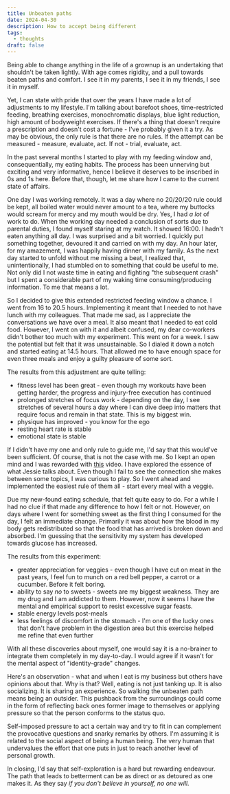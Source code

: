 ```yaml
---
title: Unbeaten paths
date: 2024-04-30
description: How to accept being different
tags:
  - thoughts
draft: false
---
```

Being able to change anything in the life of a grownup is an undertaking that shouldn't be taken lightly. With age comes rigidity, and a pull towards beaten paths and comfort. I see it in my parents, I see it in my friends, I see it in myself. 

Yet, I can state with pride that over the years I have made a lot of adjustments to my lifestyle. I'm talking about barefoot shoes, time-restricted feeding, breathing exercises, monochromatic displays, blue light reduction, high amount of bodyweight exercises. If there's a thing that doesn't require a prescription and doesn't cost a fortune - I've probably given it a try. As may be obvious, the only rule is that there are no rules. If the attempt can be measured - measure, evaluate, act. If not - trial, evaluate, act.

In the past several months I started to play with my feeding window and, consequentially, my eating habits. The process has been unnerving but exciting and very informative, hence I believe it deserves to be inscribed in 0s and 1s here. Before that, though, let me share how I came to the current state of affairs.

One day I was working remotely. It was a day where no 20/20/20 rule could be kept, all boiled water would never amount to a tea, where my buttocks would scream for mercy and my mouth would be dry. Yes, I had _a lot_ of work to do. When the working day needed a conclusion of sorts due to parental duties, I found myself staring at my watch. It showed 16:00. I hadn't eaten anything all day. I was surprised and a bit worried. I quickly put something together, devoured it and carried on with my day. An hour later, for my amazement, I was happily having dinner with my family. As the next day started to unfold without me missing a beat, I realized that, unintentionally, I had stumbled on to something that could be useful to me. Not only did I not waste time in eating and fighting "the subsequent crash" but I spent a considerable part of my waking time consuming/producing information. To me that means a lot. 

So I decided to give this extended restricted feeding window a chance. I went from 16 to 20.5 hours. Implementing it meant that I needed to not have lunch with my colleagues. That made me sad, as I appreciate the conversations we have over a meal. It also meant that I needed to eat cold food. However, I went on with it and albeit confused, my dear co-workers didn't bother too much with my experiment. This went on for a week. I saw the potential but felt that it was unsustainable. So I dialed it down a notch and started eating at 14.5 hours. That allowed me to have enough space for even three meals and enjoy a guilty pleasure of some sort.

The results from this adjustment are quite telling:
- fitness level has been great - even though my workouts have been getting harder, the progress and injury-free execution has continued
- prolonged stretches of focus work - depending on the day, I see stretches of several hours a day where I can dive deep into matters that require focus and remain in that state. This is my biggest win.
- physique has improved - you know for the ego
- resting heart rate is stable
- emotional state is stable

If I didn't have my one and only rule to guide me, I'd say that this would've been sufficient. Of course, that is not the case with me. So I kept an open mind and I was rewarded with [this](https://youtu.be/1PkshTBkWZ8?si=iCvDnWucqMaJLzXL) video. I have explored the essence of what Jessie talks about. Even though I fail to see the connection she makes between some topics, I was curious to play. So I went ahead and implemented the easiest rule of them all - start every meal with a veggie. 

Due my new-found eating schedule, that felt quite easy to do. For a while I had no clue if that made any difference to how I felt or not. However, on days where I went for something sweet as the first thing I consumed for the day, I felt an immediate change. Primarily it was about how the blood in my body gets redistributed so that the food that has arrived is broken down and absorbed. I'm guessing that the sensitivity my system has developed towards glucose has increased.

The results from this experiment:
- greater appreciation for veggies - even though I have cut on meat in the past years, I feel fun to munch on a red bell pepper, a carrot or a cucumber. Before it felt boring.
- ability to say _no_ to sweets - sweets are my biggest weakness. They are my drug and I am addicted to them. However, now it seems I have the mental and empirical support to resist excessive sugar feasts.
- stable energy levels post-meals
- less feelings of discomfort in the stomach - I'm one of the lucky ones that don't have problem in the digestion area but this exercise helped me refine that even further

With all these discoveries about myself, one would say it is a no-brainer to integrate them completely in my day-to-day. I would agree if it wasn't for the mental aspect of "identity-grade" changes.

Here's an observation - what and when I eat is my business but others have opinions about that. Why is that? Well, eating is not just tanking up. It is also socializing. It is sharing an experience. So walking the unbeaten path means being an outsider. This pushback from the surroundings could come in the form of reflecting back ones former image to themselves or applying pressure so that the person conforms to the status quo.

Self-imposed pressure to act a certain way and try to fit in can complement the provocative questions and snarky remarks by others. I'm assuming it is related to the social aspect of being a human being. The very human that undervalues the effort that one puts in just to reach another level of personal growth.

In closing, I'd say that self-exploration is a hard but rewarding endeavour. The path that leads to betterment can be as direct or as detoured as one makes it. As they say _if you don't believe in yourself, no one will._
